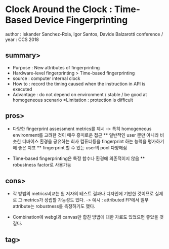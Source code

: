 Clock Around the Clock : Time-Based Device Fingerprinting
=========================================================
author : Iskander Sanchez-Rola, Igor Santos, Davide Balzarotti
conference / year : CCS 2018

summary>
--------
* Purpose : New attributes of fingerprinting
* Hardware-level fingerprinting > Time-based fingerprinting
* source : computer internal clock
* How to : record the timing caused when the instruction in API is executed
* Advantage : do not depend on environment / stable / be good at homogeneous scenario
*Limitation : protection is difficult

pros>
-----
* 다양한 fingerprint assessment metrics를 제시 -> 특히 homogeneous environment를 고려한 것이 매우 흥미로운 접근 
** 일반적인 user 뿐만 아니라 비슷한 디바이스 환경을 공유하는 회사 컴퓨터등을 fingerprint 하는 능력을 평가하기에 좋은 지표
** fingerprint 할 수 있는 user의 pool 다양해짐

* Time-based fingerprinting은 특정 함수나 환경에 의존적이지 않음
** robustness factor로 사용가능

cons>
-----
* 각 방법의 metrics비교는 원 저자의 테스트 결과나 디자인에 기반한 것이므로 실제로 그 metrics가 성립할 가능성도 있다. -> 예시 : attributed FP에서 일부 attribute는 robustness를 측정하기도 했다. 

* Combination에 webgl과 canvas만 합친 방법에 대한 자료도 있었으면 좋았을 것 깉다.


tag>
----
